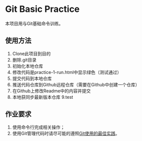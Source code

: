 # Git Basic Practice
本项目用与Git基础命令训练。
## 使用方法
1. Clone此项目到目的
2. 删除.git目录
3. 初始化本地仓库
4. 修改代码是practice-1-run.html中显示绿色（测试通过）
5. 提交代码到本地仓库
6. 推送代码仓库到Github远程仓库（需要在Github中创建一个仓库）
7. 在Github上修改Readme中的内容并提交
8. 本地获同步最新版本仓库
9.test
## 作业要求
1. 使用命令行完成相关操作；
2. 使用Git管理代码时请尽可能的遵照[Git使用的最佳实践](https://github.com/iamcoach/git)。
